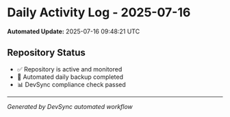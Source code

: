 # Daily Activity Log - 2025-07-16

**Automated Update:** 2025-07-16 09:48:21 UTC

## Repository Status
- ✅ Repository is active and monitored
- 🔄 Automated daily backup completed
- 📊 DevSync compliance check passed

---
*Generated by DevSync automated workflow*
